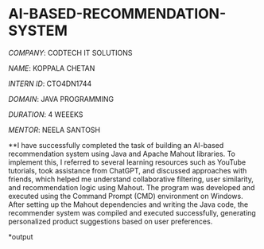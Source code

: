 # AI-BASED-RECOMMENDATION-SYSTEM

*COMPANY*: CODTECH IT SOLUTIONS

*NAME*: KOPPALA CHETAN

*INTERN ID*: CTO4DN1744

*DOMAIN*: JAVA PROGRAMMING

*DURATION*: 4 WEEEKS

*MENTOR*: NEELA SANTOSH

**I have successfully completed the task of building an AI-based recommendation system using Java and Apache Mahout libraries.
To implement this, I referred to several learning resources such as YouTube tutorials, took assistance from ChatGPT, and discussed approaches with friends, which helped me understand collaborative filtering, user similarity, and recommendation logic using Mahout.
The program was developed and executed using the Command Prompt (CMD) environment on Windows. After setting up the Mahout dependencies and writing the Java code, the recommender system was compiled and executed successfully, generating personalized product suggestions based on user preferences.

*output

